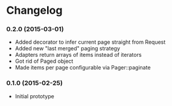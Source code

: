 Changelog
=========

### 0.2.0 (2015-03-01)

* Added decorator to infer current page straight from Request
* Added new "last merged" paging strategy
* Adapters return arrays of items instead of iterators
* Got rid of Paged object
* Made items per page configurable via Pager::paginate

### 0.1.0 (2015-02-25)

* Initial prototype

